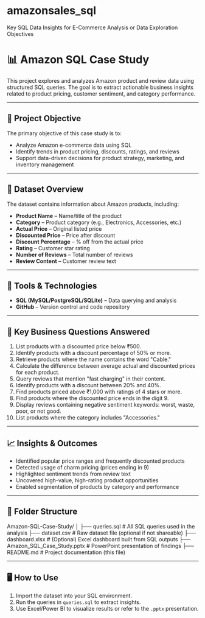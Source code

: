 # amazonsales_sql
Key SQL Data Insights for E-Commerce Analysis or Data Exploration Objectives

# 📊 Amazon SQL Case Study

This project explores and analyzes Amazon product and review data using structured SQL queries. The goal is to extract actionable business insights related to product pricing, customer sentiment, and category performance.

---

## 📌 Project Objective

The primary objective of this case study is to:
- Analyze Amazon e-commerce data using SQL
- Identify trends in product pricing, discounts, ratings, and reviews
- Support data-driven decisions for product strategy, marketing, and inventory management

---

## 📁 Dataset Overview

The dataset contains information about Amazon products, including:
- **Product Name** – Name/title of the product
- **Category** – Product category (e.g., Electronics, Accessories, etc.)
- **Actual Price** – Original listed price
- **Discounted Price** – Price after discount
- **Discount Percentage** – % off from the actual price
- **Rating** – Customer star rating
- **Number of Reviews** – Total number of reviews
- **Review Content** – Customer review text

---

## 🧮 Tools & Technologies

- **SQL (MySQL/PostgreSQL/SQLite)** – Data querying and analysis
 - **GitHub** – Version control and code repository

---

## 🧠 Key Business Questions Answered

1. List products with a discounted price below ₹500.
2. Identify products with a discount percentage of 50% or more.
3. Retrieve products where the name contains the word "Cable."
4. Calculate the difference between average actual and discounted prices for each product.
5. Query reviews that mention "fast charging" in their content.
6. Identify products with a discount between 20% and 40%.
7. Find products priced above ₹1,000 with ratings of 4 stars or more.
8. Find products where the discounted price ends in the digit 9.
9. Display reviews containing negative sentiment keywords: worst, waste, poor, or not good.
10. List products where the category includes "Accessories."

---

## 📈 Insights & Outcomes

- Identified popular price ranges and frequently discounted products
- Detected usage of charm pricing (prices ending in 9)
- Highlighted sentiment trends from review text
- Uncovered high-value, high-rating product opportunities
- Enabled segmentation of products by category and performance

---

## 📂 Folder Structure

Amazon-SQL-Case-Study/
│
├── queries.sql # All SQL queries used in the analysis
├── dataset.csv # Raw dataset file (optional if not shareable)
├── dashboard.xlsx # (Optional) Excel dashboard built from SQL outputs
├── Amazon_SQL_Case_Study.pptx # PowerPoint presentation of findings
├── README.md # Project documentation (this file)

 

---

## 🖥️ How to Use

1. Import the dataset into your SQL environment.
2. Run the queries in `queries.sql` to extract insights.
3. Use Excel/Power BI to visualize results or refer to the `.pptx` presentation.

 
 
